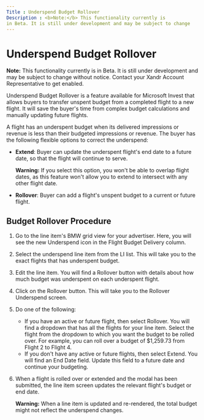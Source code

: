 ```yaml
---
Title : Underspend Budget Rollover
Description : <b>Note:</b> This functionality currently is
in Beta. It is still under development and may be subject to change
---
```



# Underspend Budget Rollover









<b>Note:</b> This functionality currently is
in Beta. It is still under development and may be subject to change
without notice. Contact your Xandr Account Representative to get
enabled.



Underspend Budget Rollover is a feature available for
Microsoft Invest that allows buyers to transfer
unspent budget from a completed flight to a new flight. It will save the
buyer's time from complex budget calculations and manually updating
future flights.





A flight has an underspent budget when its delivered impressions or
revenue is less than their budgeted impressions or revenue. The buyer
has the following flexible options to correct the underspend:

- **Extend**: Buyer can update the underspent flight's end date to a
  future date, so that the flight will continue to serve.
  

  <b>Warning:</b> If you select this option,
  you won't be able to overlap flight dates, as this feature won't allow
  you to extend to intersect with any other flight date.

  
- **Rollover**: Buyer can add a flight's unspent budget to a current or
  future flight.





## Budget Rollover Procedure

1.  Go to the line item's BMW grid view for your advertiser. Here, you
    will see the new Underspend icon
    in the Flight Budget Delivery
    column.
2.  Select the underspend line item from the LI list. This will take you
    to the exact flights that has underspent budget.
3.  Edit the line item. You will find a
    Rollover button with details about
    how much budget was underspent on each underspent flight.
4.  Click on the Rollover button. This
    will take you to the Rollover
    Underspend screen.
5.  Do one of the following:
    - If you have an active or future flight, then select
      Rollover. You will find a
      dropdown that has all the flights for your line item. Select the
      flight from the dropdown to which you want the budget to be rolled
      over. For example, you can roll over a budget of $1,259.73 from
      Flight 2 to Flight 4.
    - If you don't have any active or future flights, then select
      Extend. You will find an
      End Date field. Update this
      field to a future date and continue your budgeting.
6.  When a flight is rolled over or extended and the modal has been
    submitted, the line item screen updates the relevant flight's budget
    or end date.
    

    <b>Warning:</b> When a line item is
    updated and re-rendered, the total budget might not reflect the
    underspend changes.

    






